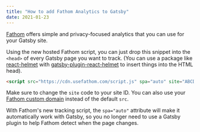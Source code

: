 ```yaml
---
title: "How to add Fathom Analytics to Gatsby"
date: 2021-01-23
---
```

[Fathom](https://usefathom.com/ref/TUIPJE) offers simple and privacy-focused analytics that you can use for your Gatsby site.

Using the new hosted Fathom script, you can just drop this snippet into the `<head>` of every Gatsby page you want to track. (You can use a package like [react-helmet](https://npm.im/react-helmet) with [gatsby-plugin-react-helmet](https://www.gatsbyjs.org/packages/gatsby-plugin-react-helmet/) to insert things into the HTML head).

```html
<script src="https://cdn.usefathom.com/script.js" spa="auto" site="ABCDEF" defer></script>
```

Make sure to change the `site` code to your site ID. You can also use your [Fathom custom domain](https://usefathom.com/support/custom-domains) instead of the default `src`.

With Fathom's new tracking script, the `spa="auto"` attribute will make it automatically work with Gatsby, so you no longer need to use a Gatsby plugin to help Fathom detect when the page changes.
